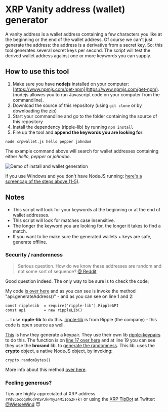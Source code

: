 # XRP Vanity address (wallet) generator

A vanity address is a wallet address containing a few characters you like at the beginning or the end of the wallet address. Of course we can't just generate the address: the address is a derivative from a secret key. So: this tool generates several secret keys per second. The script will test the derived wallet address against one or more keywords you can supply.

## How to use this tool

1. Make sure you have **nodejs** installed on your computer:
[https://www.npmjs.com/get-npm](https://www.npmjs.com/get-npm).
(nodejs allowes you to run Javascript code on your computer from the commandline).
2. Download the source of this repository (using `git clone` or by downloading the zip)
3. Start your commandline and go to the folder containing the source of this repository
4. Install the dependency (ripple-lib) by running `npm install`
5. Fire up the tool and **append the keywords you are looking for**:
```
node xrpwallet.js hello pepper johndoe
```

The example command above will search for wallet addresses containing either _hello_, _pepper_ or _johndoe_.

![Demo of install and wallet generation](https://gtasb9v.dlvr.cloud/4.gif)

If you use Windows and you don't have NodeJS running: [here's a screencap of the steps above (1-5)](https://fxtduw7.dlvr.cloud/4.gif).

## Notes

- This script will look for your keywords at the beginning or at the end of wallet addresses.
- This script will look for matches case insensitive.
- The longer the keyword you are looking for, the longer it takes to find a match.
- If you want to be make sure the generated wallets + keys are safe, generate offline.

### Security / randomness

> Serious question. How do we know these addresses are random and not some sort of sequence? [@ Reddit](https://www.reddit.com/r/Ripple/comments/7u9wmc/create_your_own_fancy_wallet_address_open_source/dtinlkd/)

Good question indeed. The only way to be sure is to check the code;

My code [is over here](https://github.com/WietseWind/xrp-vanity-generator/blob/master/xrpwallet.js) and as you can see is invoke the method "api.generateAddress()" - and as you can see on line 1 and 2:

    const rippleLib  = require('ripple-lib').RippleAPI
    const api        = new rippleLib()

... I use **ripple-lib** to do this. [ripple-lib](https://github.com/ripple/ripple-lib) is from Ripple (the company) - this code is open source as well.

[This](https://github.com/ripple/ripple-lib/blob/develop/src/offline/generate-address.ts) is how they generate a keypair. They use their own lib [ripple-keypairs](https://github.com/ripple/ripple-keypairs) to do this. The function is on [line 17 over here](https://github.com/ripple/ripple-keypairs/blob/master/src/index.js) and at line 19 you can see they use the **brorand** lib. to [generate the randomness](https://github.com/indutny/brorand/blob/master/index.js). This lib. uses the **crypto** object, a native NodeJS object, by invoking:

    crypto.randomBytes()

More info about this method [over here](https://nodejs.org/api/crypto.html#crypto_crypto_randombytes_size_callback).

### Feeling generous?

Tips are highly appreciated at XRP address `rPdvC6ccq8hCdPKSPJkPmyZ4Mi1oG2FFkT` or using
the [XRP TipBot](https://xrptipbot.com) at Twitter: [@WietseWind](https://twitter.com/WietseWind) 😇
